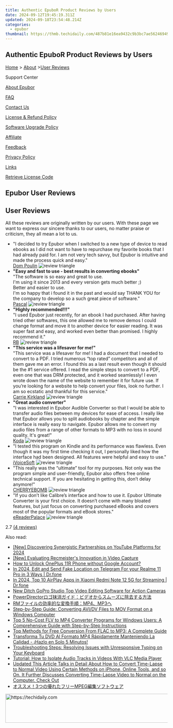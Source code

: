 ```yaml
---
title: Authentic EpuboR Product Reviews by Users
date: 2024-09-12T19:45:19.311Z
updated: 2024-09-18T23:54:48.214Z
categories:
  - epubor
thumbnail: https://thmb.techidaily.com/487b81e16ea9432c9b3bc7ae56246949ca490ff5dbda3843a3191dbeadf76d9d.jpg
---
```


## Authentic EpuboR Product Reviews by Users

[Home](https://tools.techidaily.com/epubor/products/) \> [About](https://tools.techidaily.com/epubor/products/) \>[User Reviews](https://tools.techidaily.com/epubor/products/)

Support Center

[About Epubor](https://tools.techidaily.com/epubor/products/)

[FAQ](https://tools.techidaily.com/epubor/products/)

[Contact Us](https://tools.techidaily.com/epubor/products/)

[License & Refund Policy](https://tools.techidaily.com/epubor/products/)

[Software Upgrade Policy](https://tools.techidaily.com/epubor/products/)

[Affiliate](https://tools.techidaily.com/epubor/products/)

[Feedback](https://tools.techidaily.com/epubor/products/)

[Privacy Policy](https://tools.techidaily.com/epubor/products/)

[Links](https://tools.techidaily.com/epubor/products/)

[Retrieve License Code](https://tools.techidaily.com/epubor/products/)

## Epubor User Reviews

## User Reviews

All these reviews are originally written by our users. With these page we want to express our sincere thanks to our users, no matter praise or criticism, they all mean a lot to us. 

* "I decided to try Epubor when I switched to a new type of device to read ebooks as I did not want to have to repurchase my favorite books that I had already paid for. I am not very tech savvy, but Epubor is intuitive and made the process quick and easy."  
[Dom Poulin](https://www.trustpilot.com/users/5ec8601382bffb7bb7783bde) ![review triangle](http://www.epubor.com/style/triangle.png)
* **"Easy and fast to use - best results in converting ebooks"**  
 "The software is so easy and great to use.  
I'm using it since 2013 and every version gets much better ;)  
Better and easier to use.  
I'm so happy that i found it in the past and would say THANK YOU for the company to develop so a such great piece of software."  
[Pascal](https://www.trustpilot.com/reviews/5e9193a2086b6409bc8222b8) ![review triangle](http://www.epubor.com/style/triangle.png)
* **"Highly recommended!!!"**  
 "I used Epubor just recently, for an ebook I had purchased. After having tried other softwares, this one allowed me to remove demos I could change format and move it to another device for easier reading. It was super fast and easy, and worked even better than promised. I highly recommend it."  
[RB](https://www.trustpilot.com/reviews/5e3c04a73c93ae04c0dbb4a7) ![review triangle](http://www.epubor.com/style/triangle.png)
* **"This service was a lifesaver for me!"**  
 "This service was a lifesaver for me! I had a document that I needed to convert to a PDF. I tried numerous “top rated” competitors and all of them gave me an error. I found this as a last result even though it should be the #1 service offered. I read the simple steps to convert to a PDF, even one that was DRM protected, and it worked seamlessly! I even wrote down the name of the website to remember it for future use. If you’re looking for a website to help convert your files, look no further. I am so ecstatic and thankful for this service."  
[Carrie Kirkland](https://www.trustpilot.com/users/5ecea5d6e8866c0e955246e1) ![review triangle](http://www.epubor.com/style/triangle.png)
* **"Great audio converter"**  
 "I was interested in Epubor Audible Converter so that I would be able to transfer audio files between my devices for ease of access. I really like that Epubor allows you to split audiobooks by chapter and the simple interface is really easy to navigate. Epubor allows me to convert my audio files from a range of other formats to MP3 with no loss in sound quality. It's great!"  
[Koda](https://www.trustpilot.com/users/5eb4d2e4ee8f295ca3cc0dc4) ![review triangle](http://www.epubor.com/style/triangle.png)
* "I tested this program on Kindle and its performance was flawless. Even though it was my first time checking it out, I personally liked how the interface had been designed. All features were helpful and easy to use."  
[iVoiceSoft](http://www.ivoicesoft.com/epubor-ultimate-review-5x-time-faster-e-book-converter) ![review triangle](http://www.epubor.com/style/triangle.png)
* "This really was the “ultimate” tool for my purposes. Not only was the program simple and user-friendly, Epubor also offers free online technical support. If you are hesitating in getting this, don’t delay anymore!"  
[CHERRYEBOMB](https://cherryebomb.wordpress.com/2014/06/28/review-for-epubor-ultimate-converter/) ![review triangle](http://www.epubor.com/style/triangle.png)
* "If you don’t like Calibre’s interface and how to use it. Epubor Ultimate Converter is your first choice. It doesn’t come with many bloated features, but just focus on converting purchased eBooks and covers most of the popular formats and eBook stores."  
[eReaderPalace](http://www.ereader-palace.com/software-review-epubor-ultimate-converter/) ![review triangle](http://www.epubor.com/style/triangle.png)

2.7 [(4 reviews)](http://www.epubor.com/user-reviews-sms.htm)

<ins class="adsbygoogle"
     style="display:block"
     data-ad-format="autorelaxed"
     data-ad-client="ca-pub-7571918770474297"
     data-ad-slot="1223367746"></ins>

<ins class="adsbygoogle"
     style="display:block"
     data-ad-client="ca-pub-7571918770474297"
     data-ad-slot="8358498916"
     data-ad-format="auto"
     data-full-width-responsive="true"></ins>

<span class="atpl-alsoreadstyle">Also read:</span>
<div><ul>
<li><a href="https://facebook-video-share.techidaily.com/new-discovering-synergistic-partnerships-on-youtube-platforms-for-2024/"><u>[New] Discovering Synergistic Partnerships on YouTube Platforms for 2024</u></a></li>
<li><a href="https://video-screen-grab.techidaily.com/new-evaluating-recmeisters-innovation-in-video-capture/"><u>[New] Evaluating Recmeister's Innovation in Video Capture</u></a></li>
<li><a href="https://easy-unlock-android.techidaily.com/how-to-unlock-oneplus-11r-phone-without-google-account-by-drfone-android/"><u>How to Unlock OnePlus 11R Phone without Google Account?</u></a></li>
<li><a href="https://location-social.techidaily.com/in-2024-edit-and-send-fake-location-on-telegram-for-your-realme-11-pro-in-3-ways-drfone-by-drfone-virtual-android/"><u>In 2024, Edit and Send Fake Location on Telegram For your Realme 11 Pro in 3 Ways | Dr.fone</u></a></li>
<li><a href="https://screen-mirror.techidaily.com/in-2024-top-10-airplay-apps-in-xiaomi-redmi-note-12-5g-for-streaming-drfone-by-drfone-android/"><u>In 2024, Top 10 AirPlay Apps in Xiaomi Redmi Note 12 5G for Streaming | Dr.fone</u></a></li>
<li><a href="https://ai-vdieo-software.techidaily.com/new-ditch-gopro-studio-top-video-editing-software-for-action-cameras/"><u>New Ditch GoPro Studio Top Video Editing Software for Action Cameras</u></a></li>
<li><a href="https://discover-able.techidaily.com/1726027546029-powerdirector/"><u>PowerDirectorロゴ抹消ガイド：ビデオからスムーズに除去する方法</u></a></li>
<li><a href="https://discover-able.techidaily.com/1726029322323-rmmp4mp3/"><u>RMファイルの効率的な変換手順：MP4、MP3へ</u></a></li>
<li><a href="https://discover-able.techidaily.com/step-by-step-guide-converting-avidv-files-to-mov-format-on-a-windows-computer/"><u>Step-by-Step Guide: Converting AVI/DV Files to MOV Format on a Windows Computer</u></a></li>
<li><a href="https://discover-able.techidaily.com/top-5-no-cost-flv-to-mp4-converter-programs-for-windows-users-a-comprehensive-guide-with-step-by-step-instructions/"><u>Top 5 No-Cost FLV to MP4 Converter Programs for Windows Users: A Comprehensive Guide with Step-by-Step Instructions</u></a></li>
<li><a href="https://discover-able.techidaily.com/top-methods-for-free-conversion-from-flac-to-mp3-a-complete-guide/"><u>Top Methods for Free Conversion From FLAC to MP3: A Complete Guide</u></a></li>
<li><a href="https://eaxpv-info.techidaily.com/transforma-tu-dvd-al-formato-mp4-rapidamente-manteniendo-la-calidad-hazlo-en-solo-5-minutos/"><u>Transforma Tu DVD Al Formato MP4 Rápidamente Manteniendo La Calidad - ¡Hazlo en Solo 5 Minutos!</u></a></li>
<li><a href="https://tech-renaissance.techidaily.com/troubleshooting-steps-resolving-issues-with-unresponsive-typing-on-your-keyboard/"><u>Troubleshooting Steps: Resolving Issues with Unresponsive Typing on Your Keyboard</u></a></li>
<li><a href="https://discover-able.techidaily.com/tutorial-how-to-isolate-audio-tracks-in-videos-with-vlc-media-player/"><u>Tutorial: How to Isolate Audio Tracks in Videos With VLC Media Player</u></a></li>
<li><a href="https://ai-editing-video.techidaily.com/updated-this-article-talks-in-detail-about-how-to-convert-time-lapse-to-normal-video-using-certain-methods-on-iphone-online-tools-and-so-on-it-further-discu/"><u>Updated This Article Talks in Detail About How to Convert Time-Lapse to Normal Video Using Certain Methods on iPhone, Online Tools, and so On. It Further Discusses Converting Time-Lapse Video to Normal on the Computer. Check Out</u></a></li>
<li><a href="https://discover-able.techidaily.com/3mpeg/"><u>オススメ！3つの優れたフリーMPEG編集ソフトウェア</u></a></li>
</ul></div>

<!-- affiliate ads begin -->
<a href="https://wigfever.sjv.io/c/5597632/2014851/22899" target="_top" id="2014851">
  <img src="//a.impactradius-go.com/display-ad/22899-2014851" border="0" alt="https://techidaily.com" width="728" height="90"/>
</a>
<img height="0" width="0" src="https://wigfever.sjv.io/i/5597632/2014851/22899" style="position:absolute;visibility:hidden;" border="0" />
<!-- affiliate ads end -->

